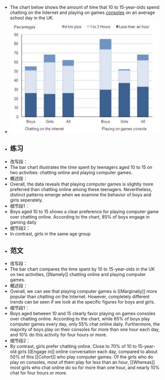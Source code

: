- The chart below shows the amount of time that 10 to 15-year-olds spend
  chatting on the Internet and playing on games [consoles]([[Console]]) on an average
  school day in the UK.
- ![image.png](../assets/image_1716971478256_0.png)
- ## 练习
- 改写段：
- The bar chart illustrates the time spent by teenagers aged 10 to 15 on two activities: chatting online and playing computer games.
- 概述段：
- Overall, the data reveals that playing computer games is slightly more preferred than chatting online among these teenagers. Nevertheless, distinct patterns emerge when we examine the behavior of boys and girls seperately.
- 细节段1：
- Boys aged 10 to 15 shows a clear preference for playing computer game over chatting online. According to the chart, 85% of boys engage in gaming daily
- 细节段2：
- In contrast, girls in the same age group
- ## 范文
- 改写段：
- The bar chart compares the time spent by 10 to 15-year-olds in the UK on
  two activities, [[Namely]] chatting online and playing computer games.
- 概述段：
- Overall, we can see that playing computer games is [[Marginally]] more popular
  than chatting on the Internet. However, completely different trends can
  be seen if we look at the specific figures for boys and girls.
- 细节段1：
- Boys aged between 10 and 15 clearly favor playing on games consoles over
  chatting online. According to the chart, while 85% of boys play computer
  games every day, only 55% chat online daily. Furthermore, the majority
  of boys play on their consoles for more than one hour each day, and 10%
  do this activity for four hours or more.
- 细节段2：
- By contrast, girls prefer chatting online. Close to 70% of 10 to
  15-year-old girls [[Engage in]] online conversation each day, compared to
  about 50% of this [[Cohort]] who play computer games. Of the girls who do play
  on consoles, most of them play for less than an hour, [[Whereas]] most girls
  who chat online do so for more than one hour, and nearly 10% chat for four
  hours or more.